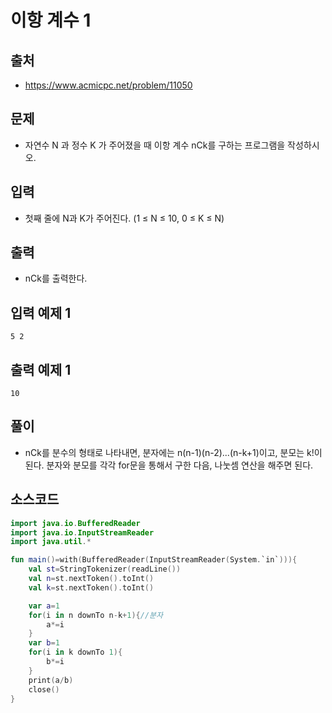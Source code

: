 # 이항 계수 1

## 출처

* https://www.acmicpc.net/problem/11050

## 문제

* 자연수 N 과 정수 K 가 주어졌을 때 이항 계수 nCk를 구하는 프로그램을 작성하시오.

## 입력

* 첫째 줄에 N과 K가 주어진다. (1 ≤ N ≤ 10, 0 ≤ K ≤ N)

## 출력

* nCk를 출력한다.

## 입력 예제 1

```5 2```

## 출력 예제 1

```10```

## 풀이

* nCk를 분수의 형태로 나타내면, 분자에는 n(n-1)(n-2)...(n-k+1)이고, 분모는 k!이 된다. 분자와 분모를 각각 for문을 통해서 구한 다음, 나눗셈 연산을 해주면 된다.

## 소스코드

```kotlin
import java.io.BufferedReader
import java.io.InputStreamReader
import java.util.*

fun main()=with(BufferedReader(InputStreamReader(System.`in`))){
    val st=StringTokenizer(readLine())
    val n=st.nextToken().toInt()
    val k=st.nextToken().toInt()

    var a=1
    for(i in n downTo n-k+1){//분자
        a*=i
    }
    var b=1
    for(i in k downTo 1){
        b*=i
    }
    print(a/b)
    close()
}
```
